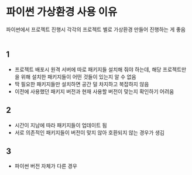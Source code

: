 파이썬 가상환경 사용 이유
===
파이썬에서 프로젝트 진행시 각각의 프로젝트 별로 가상환경 만들어 진행하는 게 좋음  
<br>  

## 1
- 프로젝트 배포시 원격 서버에 따로 패키지들 설치해 줘야 하는데, 해당 프로젝트만을 위해 설치한 패키지들이 어떤 것들이 있는지 알 수 없음  
- 딱 필요한 패키지들만 설치하면 공간 덜 차지하고 복잡하지 않음  
- 이전에 사용했던 패키지 버전과 현재 사용할 버전이 맞는지 확인하기 어려움  

## 2
- 시간이 지남에 따라 패키지들이 업데이트 됨  
- 서로 의존적인 패키지들이 버전이 맞지 않아 호환되지 않는 경우가 생김  

## 3
- 파이썬 버전 자체가 다른 경우  

